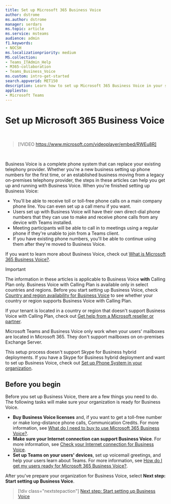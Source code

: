 ```yaml
---
title: Set up Microsoft 365 Business Voice
author: dstrome 
ms.author: dstrome
manager: serdars
ms.topic: article
ms.service: msteams
audience: admin
f1.keywords:
- NOCSH
ms.localizationpriority: medium
MS.collection: 
- Teams_ITAdmin_Help
- M365-collaboration
- Teams_Business_Voice
ms.custom: intro-get-started
search.appverid: MET150
description: Learn how to set up Microsoft 365 Business Voice in your small to medium business or organization.
appliesto: 
- Microsoft Teams
---
```


# Set up Microsoft 365 Business Voice

</br>

> [!VIDEO https://www.microsoft.com/videoplayer/embed/RWEu8R]  

</br>

Business Voice is a complete phone system that can replace your existing telephony provider. Whether you're a new business setting up phone numbers for the first time, or an established business moving from a legacy on-premises telephony provider, the steps in these articles can help you get up and running with Business Voice. When you're finished setting up Business Voice:

* You'll be able to receive toll or toll-free phone calls on a main company phone line. You can even set up a call menu if you want.
* Users set up with Business Voice will have their own direct-dial phone numbers that they can use to make and receive phone calls from any device with Teams installed.
* Meeting participants will be able to call in to meetings using a regular phone if they're unable to join from a Teams client.
* If you have existing phone numbers, you'll be able to continue using them after they're moved to Business Voice.

If you want to learn more about Business Voice, check out [What is Microsoft 365 Business Voice?](whats-business-voice.md).

> [!IMPORTANT]
> The information in these articles is applicable to Business Voice **with** Calling Plan only. Business Voice with Calling Plan is available only in select countries and regions. Before you start setting up Business Voice, check [Country and region availability for Business Voice](country-region-availability.md) to see whether your country or region supports Business Voice with Calling Plan.
>
> If your tenant is located in a country or region that doesn't support Business Voice with Calling Plan, check out [Get help from a Microsoft reseller or partner](reseller-partner-support.md).
>
> Microsoft Teams and Business Voice only work when your users' mailboxes are located in Microsoft 365.  They don't support mailboxes on on-premises Exchange Server.
>
> This setup process doesn't support Skype for Business hybrid deployments. If you have a Skype for Business hybrid deployment and want to set up Business Voice, check out [Set up Phone System in your organization](../setting-up-your-phone-system.md).

## Before you begin

Before you set up Business Voice, there are a few things you need to do. The following tasks will make sure your organization is ready for Business Voice.

* **Buy Business Voice licenses** and, if you want to get a toll-free number or make long-distance phone calls, Communication Credits. For more information, see [What do I need to buy to use Microsoft 365 Business Voice?](what-to-buy.md).
* **Make sure your Internet connection can support Business Voice**. For more information, see [Check your Internet connection for Business Voice](get-ready-internet.md).
* **Set up Teams on your users' devices**, set up voicemail greetings, and help your users learn about Teams. For more information, see [How do I get my users ready for Microsoft 365 Business Voice?](prepare-users.md).

After you've prepare your organization for Business Voice, select **Next step: Start setting up Business Voice**.

> [!div class="nextstepaction"]
> [Next step: Start setting up Business Voice](set-up-emergency-locations.md)
